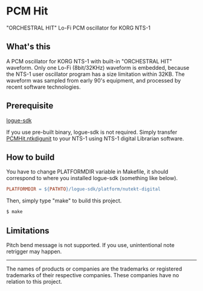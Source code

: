 # PCM Hit
"ORCHESTRAL HIT" Lo-Fi PCM oscillator for KORG NTS-1


## What's this
A PCM oscillator for KORG NTS-1 with built-in "ORCHESTRAL HIT" waveform.
Only one Lo-Fi (8bit/32KHz) waveform is embedded, because the NTS-1 user oscillator program has a size limitation within 32KB.
The waveform was sampled from early 90's equipment, and processed by recent software technologies.


## Prerequisite
[logue-sdk](https://github.com/korginc/logue-sdk)

If you use pre-built binary, logue-sdk is not required. Simply transfer [PCMHit.ntkdigunit](https://github.com/kachine/nts1PCMHit/raw/main/PCMHit.ntkdigunit) to your NTS-1 using NTS-1 digital Librarian software.


## How to build
You have to change PLATFORMDIR variable in Makefile, it should correspond to where you installed logue-sdk (something like below).
```Makefile
PLATFORMDIR = ${PATHTO}/logue-sdk/platform/nutekt-digital
```

Then, simply type "make" to build this project.
```sh
$ make
```


## Limitations
Pitch bend message is not supported. If you use, unintentional note retrigger may happen.


---
The names of products or companies are the trademarks or registered trademarks of their respective companies. These companies have no relation to this project.
